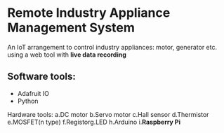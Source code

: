 # Remote Industry Appliance Management System

An IoT arrangement to control industry appliances: motor, generator etc. using  a  web  tool with **live data recording**

## Software tools:
  - Adafruit IO
  - Python

Hardware tools:
  a.DC motor
  b.Servo motor 
  c.Hall sensor
  d.Thermistor
  e.MOSFET(n type)
  f.Registorg.LED
  h.Arduino
  i.**Raspberry Pi**
